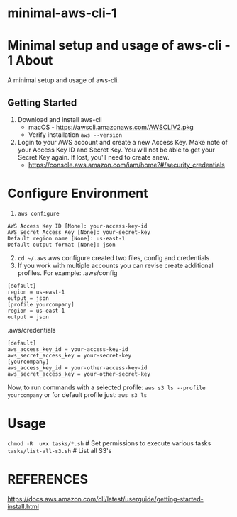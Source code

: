 # minimal-aws-cli-1
Minimal setup and usage of aws-cli - 1
About
=====
A minimal setup and usage of aws-cli.


Getting Started
---------------

1. Download and install aws-cli
    * macOS - https://awscli.amazonaws.com/AWSCLIV2.pkg
    * Verify installation `aws --version`
2. Login to your AWS account and create a new Access Key.  Make note
   of your Access Key ID and Secret Key.  You will not be able to
   get your Secret Key again.  If lost, you'll need to create anew.
    * https://console.aws.amazon.com/iam/home?#/security_credentials

Configure Environment
=====================
1. `aws configure`
```
AWS Access Key ID [None]: your-access-key-id
AWS Secret Access Key [None]: your-secret-key
Default region name [None]: us-east-1
Default output format [None]: json
```
2. `cd ~/.aws` aws configure created two files, config and credentials
3. If you work with multiple accounts you can revise create additional profiles.  For example:
.aws/config
```
[default]
region = us-east-1
output = json
[profile yourcompany]
region = us-east-1
output = json
```
.aws/credentials
```
[default]
aws_access_key_id = your-access-key-id
aws_secret_access_key = your-secret-key
[yourcompany]
aws_access_key_id = your-other-access-key-id
aws_secret_access_key = your-other-secret-key
```
Now, to run commands with a selected profile:
`aws s3 ls --profile yourcompany`
or for default profile just:
`aws s3 ls`

Usage
=====
`chmod -R  u+x tasks/*.sh`  # Set permissions to execute various tasks
`tasks/list-all-s3.sh`      # List all S3's

REFERENCES
==========
https://docs.aws.amazon.com/cli/latest/userguide/getting-started-install.html
